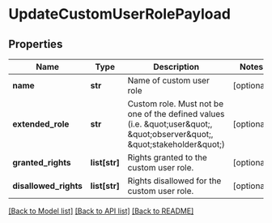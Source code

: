 # UpdateCustomUserRolePayload

## Properties
Name | Type | Description | Notes
------------ | ------------- | ------------- | -------------
**name** | **str** | Name of custom user role | [optional] 
**extended_role** | **str** | Custom role. Must not be one of the defined values (i.e. \&quot;user\&quot;, \&quot;observer\&quot;, \&quot;stakeholder\&quot;) | [optional] 
**granted_rights** | **list[str]** | Rights granted to the custom user role. | [optional] 
**disallowed_rights** | **list[str]** | Rights disallowed for the custom user role. | [optional] 

[[Back to Model list]](../README.md#documentation-for-models) [[Back to API list]](../README.md#documentation-for-api-endpoints) [[Back to README]](../README.md)


